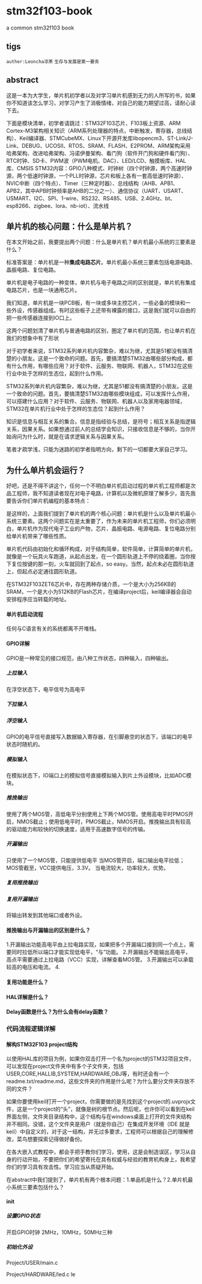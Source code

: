 # stm32f103-book
a common stm32f103 book

## tigs
`auther:Leoncha凉茶`
`生存与发展是第一要务`

## abstract
这是一本为大学生，单片机初学者以及对学习单片机感到无力的人所写的书，如果你不知道该怎么学习，对学习产生了消极情绪，对自己的能力期望过高，请耐心读下去。

下面是模块清单，初学者请跳过：STM32F103芯片、F103板上资源、ARM Cortex-M3架构相关知识（ARM系列处理器的特点，中断触发，寄存器，总线结构）、Keil编译器、STMCubeMX、Linux下开源开发库libopencm3、ST-Link/J-Link、DEBUG、UCOSII、RTOS、SRAM、FLASH、E2PROM、ARM架构采用哈弗架构、改进哈弗架构、冯诺伊曼架构、看门狗（软件开门狗和硬件看门狗）、RTC时钟、SD卡、PWM波（PWM电机、DAC）、LED/LCD、触摸板库、HAL库、CMSIS
STM32内容：GPIO八种模式、时钟树（四个时钟源，两个高速时钟源，两个低速时钟源，一个PLL时钟源，芯片和板上各有一套高低速时钟源）、NVIC中断（四个特点）、Timer（三种定时器）、总线结构（AHB、APB1、APB2，其中APB时钟频率是AHB的二分之一）、通信协议（UART、USART、USMART、I2C、SPI、1-wire、RS232、RS485、USB、2.4GHz、bt、esp8266、zigbee、lora、nb-iot）、流水线

## 单片机的核心问题：什么是单片机？
在本文开始之前，我要提出两个问题：什么是单片机？单片机最小系统的三要素是什么？

标准答案是：单片机是一种**集成电路芯片**。单片机最小系统三要素包括电源电路、晶振电路、复位电路。

单片机是电子电路的一种变体，单片机与电子电路之间的区别就是，单片机有集成电路芯片，也是一块通用芯片。

我们知道，单片机是一块PCB板，有一块或多块主控芯片，一些必备的模块和一些外设，传感器组成。有时这些板子上还带有裸露的接口，这是我们就可以自由的把一些传感器连接到IO口上。


这两个问题划清了单片机与普通电路的区别，圈定了单片机的范围，也让单片机在我们的想象中有了形状

对于初学者来说，STM32系列单片机内容繁杂，难以为继，尤其是51都没有搞清楚的小朋友。这是一个致命的问题。首先，要搞清楚STM32由哪些部分构成，都有什么作用，有哪些应用？对于软件、云服务、物联网、机器人，STM32在这些行业中处于怎样的生态位，起到什么作用。

STM32系列单片机内容繁杂，难以为继，尤其是51都没有搞清楚的小朋友。这是一个致命的问题。首先，要搞清楚STM32由哪些模块组成，可以发挥什么作用，可以搭建什么应用？对于软件、云服务、物联网、机器人以及家用电器领域，STM32在单片机行业中处于怎样的生态位？起到什么作用？

知识是信息与相互关系的集合。信息是指经验与总结，是符号；相互关系是指逻辑关系，因果关系。如果想通过前人的总结学会知识，只接收信息是不够的，当你开始询问为什么时，就是在请求逻辑关系与因果关系。

笔者才疏学浅，只能为迷路的初学者指明方向，剩下的一切都要大家自己学习。

## 为什么单片机会运行？
好吧，还是不得不讲这个，任何一个不明白单片机启动过程的单片机工程师都是次品工程师，我不知道读者现在对电子电路，计算机以及微机原理了解多少，首先我要告诉你们单片机编程的基本特点：

是这样的，上面我们提到了单片机的两个核心问题：单片机是什么以及单片机最小系统三要素。这两个问题实在是太重要了，作为未来的单片机工程师，你们必须明白，单片机作为现代电子工业的产物，芯片、晶振电路、电源电路、复位电路分别给单片机带来了哪些性质。

单片机代码由初始化和循环构成，对于结构简单，软件简单，计算简单的单片机，就像是一个玩具火车跑道，从起点出发，在一个圆形轨道上不停的绕着圈，当你按下复位按键的那一刻，火车就回到了起点，so easy。当然，起点未必在圆形轨道上，但起点必定通往圆形轨道。

在STM32F103ZET6芯片中，存在两种存储介质，一个是大小为256KB的SRAM，一个是大小为512KB的Flash芯片，在编译project后，keil编译器会自动安排程序应当转载的地址。

#### 单片机启动流程
任何与C语言有关的系统都离不开堆栈。
#### GPIO详解
GPIO是一种常见的接口规范，由八种工作状态，四种输入，四种输出。

##### 上拉输入
在浮空状态下，电平信号为高电平
##### 下拉输入
##### 浮空输入
GPIO的电平信号直接写入数据输入寄存器，在引脚悬空的状态下，该端口的电平状态时随机的。
##### 模拟输入
在模拟状态下，IO端口上的模拟信号直接模拟输入到片上外设模块，比如ADC模块。

##### 推挽输出
使用了两个MOS管，高低电平分别使用上下两个MOS管。使用高电平时PMOS开启，NMOS截止；使用低电平时，PMOS截止，NMOS开启。推挽输出具有较高的驱动能力和较快的切换速度，适用于高速数字信号的传输。

##### 开漏输出
只使用了一个MOS管，只能提供低电平
当MOS管开启，端口输出电平拉低；MOS管截至，VCC提供电压，3.3V。
当电流较大，功率较大，优势。

##### 复用推挽输出
##### 复用开漏输出
将输出转发到其他端口或者外设。


#### 推挽输出与开漏输出的区别是什么？
1.开漏输出功能高电平由上拉电路实现，如果把多个开漏端口接到同一个点上，需要同时拉低所以端口才能实现低电平，“与”功能。
2.开漏输出不能输出高电平，高点平需要通过上拉电路（VCC）实现，详解查看MOS管。
3.开漏输出可以承载较高的电压和电流。
4.


#### 复用功能是什么？

#### HAL详解是什么？

#### Delay函数是什么？为什么会有delay函数？

### 代码流程逻辑详解

#### 解构STM32F103 project结构
以使用HAL库的项目为例，如果你双击打开一个名为project的STM32项目文件，可以发现在project文件夹中有多个子文件夹，包括USER,CORE,HALLIB,SYSTEM,HARDWARE,OBJ等，有时还会有一个readme.txt/readme.md，这些文件夹的作用是什么呢？为什么要分文件夹存放不同的文件？

如果你要使用keil打开一个project，你需要做的是先找到这个project的.uvprojx文件，这是一个project的“头”，就像是树的根节点。然后呢，也许你可以看到在keil界面左侧，文件夹目录结构中，这个结构与在windows桌面上打开的文件夹结构并不相同。没错，这个文件夹是用户（就是你自己）在集成开发环境（IDE   就是keil）中自定义的，对于这一结构，并无过多要求，工程师可以根据自己的理解修改，菜鸟想要探索记得做好备份。

在各大嵌入式教程中，都会手把手教你们学习，使用，这是会制造误区，学习从自身的行动开始，不要把你们的希望寄托在具有权威与经验的教育机构身上，我希望你们的学习具有攻击性。学习应当从质疑开始。

在abstract中我们提到了，单片机有两个根本问题：1.单品机是什么？2.单片机最小系统三要素包括什么？

#### init

##### 设置GPIO状态
开启GPIO时钟
2MHz，10MHz，50MHz三种
##### 初始化外设
Project/USER/main.c

Project/HARDWARE/led.c le
